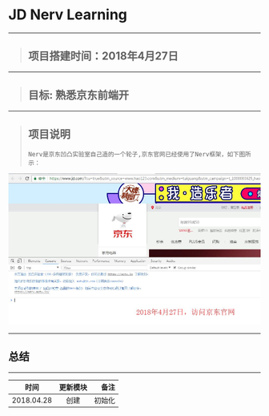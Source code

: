 #  JD Nerv Learning
---

>## 项目搭建时间：2018年4月27日
---


>## 目标:  熟悉京东前端开
---

>## 项目说明
>``` 
> Nerv是京东凹凸实验室自己造的一个轮子,京东官网已经使用了Nerv框架，如下图所示：
>```

<div style="align: center">
    <img src="./images/o2_main.jpg"/>
</div>

---

## 总结

---
| 时间       | 更新模块         | 备注  |
| ------------- |:-------------:| -----:|
| 2018.04.28     | 创建 | 初始化 |
